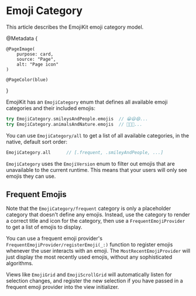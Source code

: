 # Emoji Category

This article describes the EmojiKit emoji category model.

@Metadata {
    
    @PageImage(
        purpose: card,
        source: "Page",
        alt: "Page icon"
    )
    
    @PageColor(blue)
}

EmojiKit has an ``EmojiCategory`` enum that defines all available emoji categories and their included emojis:

```swift
try EmojiCategory.smileysAndPeople.emojis  // 😀😃😄...
try EmojiCategory.animalsAndNature.emojis  // 🐶🐱🐭...
```

You can use ``EmojiCategory/all`` to get a list of all available categories, in the native, default sort order:

```swift
EmojiCategory.all      // [.frequent, .smileyAndPeople, ...]
```

``EmojiCategory`` uses the ``EmojiVersion`` enum to filter out emojis that are unavailable to the current runtime. This means that your users will only see emojis they can use.


## Frequent Emojis

Note that the ``EmojiCategory/frequent`` category is only a placeholder category that doesn't define any emojis. Instead, use the category to render a correct title and icon for the category, then use a ``FrequentEmojiProvider`` to get a list of emojis to display.

You can use a frequent emoji provider's  ``FrequentEmojiProvider/registerEmoji(_:)`` function to register emojis whenever the user interacts with an emoji. The ``MostRecentEmojiProvider`` will just display the most recently used emojis, without any sophisticated algorithms.

Views like ``EmojiGrid`` and ``EmojiScrollGrid`` will automatically listen for selection changes, and register the new selection if you have passed in a frequent emoji provider into the view initializer.
 
